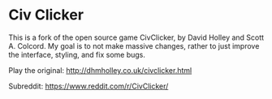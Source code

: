 # Civ Clicker

This is a fork of the open source game CivClicker, by David Holley and Scott A. Colcord. My goal is to not make massive changes, rather to just improve the interface, styling, and fix some bugs.

Play the original: http://dhmholley.co.uk/civclicker.html

Subreddit: https://www.reddit.com/r/CivClicker/
